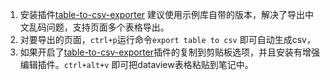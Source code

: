 1. 安装插件[table-to-csv-exporter](obsidian://show-plugin?id=obsidian-table-to-csv-exporter) 建议使用示例库自带的版本，解决了导出中文乱码问题，支持页面多个表格导出。
2. 对要导出的页面，`ctrl+p`运行命令`export table to csv` 即可自动生成csv，
3. 如果开启了[table-to-csv-exporter](obsidian://show-plugin?id=obsidian-table-to-csv-exporter)插件的复制到剪贴板选项，并且安装有增强编辑插件。`ctrl+alt+v` 即可把dataview表格粘贴到笔记中。